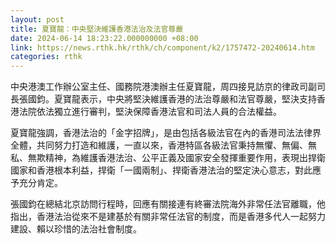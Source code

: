 ```yaml
---
layout: post
title: 夏寶龍：中央堅決維護香港法治及法官尊嚴
date: 2024-06-14 18:23:22.000000000 +08:00
link: https://news.rthk.hk/rthk/ch/component/k2/1757472-20240614.htm
categories: rthk
---
```


中央港澳工作辦公室主任、國務院港澳辦主任夏寶龍，周四接見訪京的律政司副司長張國鈞。夏寶龍表示，中央將堅決維護香港的法治尊嚴和法官尊嚴，堅決支持香港法院依法獨立進行審判，堅決保障香港法官和司法人員的合法權益。

夏寶龍強調，香港法治的「金字招牌」，是由包括各級法官在內的香港司法法律界全體，共同努力打造和維護，一直以來，香港特區各級法官秉持無懼、無偏、無私、無欺精神，為維護香港法治、公平正義及國家安全發揮重要作用，表現出捍衛國家和香港根本利益，捍衛「一國兩制」、捍衛香港法治的堅定決心意志，對此應予充分肯定。

張國鈞在總結北京訪問行程時，回應有關接連有終審法院海外非常任法官離職，他指出，香港法治從來不是建基於有關非常任法官的制度，而是香港多代人一起努力建設、賴以珍惜的法治社會制度。
